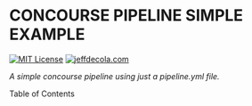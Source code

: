 # CONCOURSE PIPELINE SIMPLE EXAMPLE

[![MIT License](https://img.shields.io/:license-mit-blue.svg)](https://jeffdecola.mit-license.org)
[![jeffdecola.com](https://img.shields.io/badge/website-jeffdecola.com-blue)](https://jeffdecola.com)

  _A simple concourse pipeline using just a pipeline.yml file._

Table of Contents
